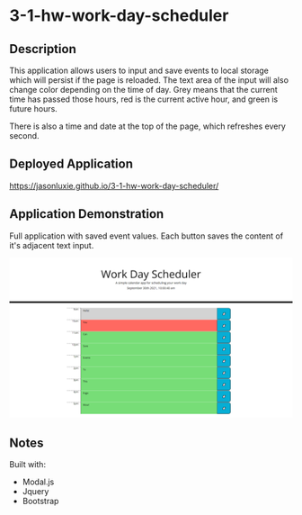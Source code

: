 # 3-1-hw-work-day-scheduler

## Description
This application allows users to input and save events to local storage which will persist if the page is reloaded. The text area of the input will also change color depending on the time of day. Grey means that the current time has passed those hours, red is the current active hour, and green is future hours. 

There is also a time and date at the top of the page, which refreshes every second. 

## Deployed Application
https://jasonluxie.github.io/3-1-hw-work-day-scheduler/

## Application Demonstration
Full application with saved event values. Each button saves the content of it's adjacent text input.

<kbd>![Whole Application for Event Scheduler](./assets/images/1-full-application.png)</kbd>
## Notes
Built with:
* Modal.js
* Jquery
* Bootstrap